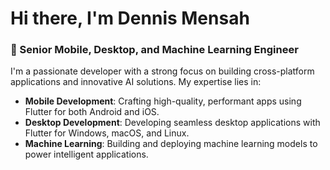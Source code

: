 # Hi there, I'm Dennis Mensah 

### 🚀 Senior Mobile, Desktop, and Machine Learning Engineer

I'm a passionate developer with a strong focus on building cross-platform applications and innovative AI solutions. My expertise lies in:

- **Mobile Development**: Crafting high-quality, performant apps using Flutter for both Android and iOS.
- **Desktop Development**: Developing seamless desktop applications with Flutter for Windows, macOS, and Linux.
- **Machine Learning**: Building and deploying machine learning models to power intelligent applications.

